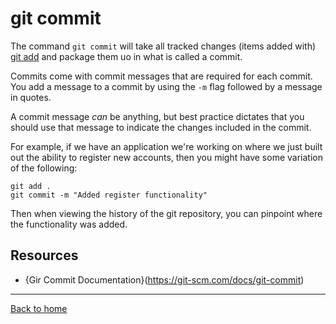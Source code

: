 # git commit

The command `git commit` will take all tracked changes (items added with) [git add](./Add.md) and package them uo in what is called a commit.

Commits come with commit messages that are required for each commit. You add a message to a commit by using the `-m` flag followed by a message in quotes.

A commit message _can_ be anything, but best practice dictates that you should use that message to indicate the changes included in the commit. 

For example, if we have an application we're working on where we just built out the ability to register new accounts, then you might have some variation of the following:

```
git add .
git commit -m "Added register functionality"
```

Then when viewing the history of the git repository, you can pinpoint where the functionality was added. 

## Resources

- {Gir Commit Documentation}(https://git-scm.com/docs/git-commit)

---

[Back to home](../README.md)
